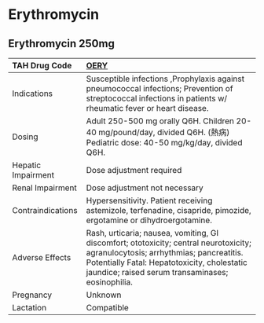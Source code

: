 # Erythromycin

## Erythromycin 250mg

| TAH Drug Code      | [OERY](https://www.tahsda.org.tw/drugs/hissearch.php?drug_code=OERY)                                                                                                                                                                 |
|:-------------------|:-------------------------------------------------------------------------------------------------------------------------------------------------------------------------------------------------------------------------------------|
| Indications        | Susceptible infections ,Prophylaxis against pneumococcal infections; Prevention of streptococcal infections in patients w/ rheumatic fever or heart disease.                                                                         |
| Dosing             | Adult 250-500 mg orally Q6H. Children 20-40 mg/pound/day, divided Q6H. (熱病) Pediatric dose: 40-50 mg/kg/day, divided Q6H.                                                                                                            |
| Hepatic Impairment | Dose adjustment required                                                                                                                                                                                                             |
| Renal Impairment   | Dose adjustment not necessary                                                                                                                                                                                                        |
| Contraindications  | Hypersensitivity. Patient receiving astemizole, terfenadine, cisapride, pimozide, ergotamine or dihydroergotamine.                                                                                                                   |
| Adverse Effects    | Rash, urticaria; nausea, vomiting, GI discomfort; ototoxicity; central neurotoxicity; agranulocytosis; arrhythmias; pancreatitis. Potentially Fatal: Hepatotoxicity, cholestatic jaundice; raised serum transaminases; eosinophilia. |
| Pregnancy          | Unknown                                                                                                                                                                                                                              |
| Lactation          | Compatible                                                                                                                                                                                                                           |

